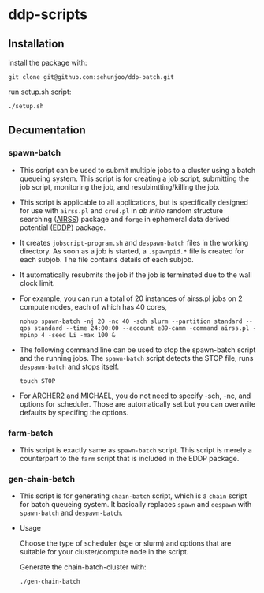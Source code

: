 # ddp-scripts

## Installation
install the package with:

`git clone git@github.com:sehunjoo/ddp-batch.git`

run setup.sh script:

`./setup.sh`

## Decumentation

### spawn-batch

- This script can be used to submit multiple jobs to a cluster using a batch queueing system. This script is for creating a job script, submitting the job script, monitoring the job, and resubimtting/killing the job.
- This script is applicable to all applications, but is specifically designed for use with `airss.pl` and `crud.pl` in  _ab initio_ random structure searching ([AIRSS](https://www.mtg.msm.cam.ac.uk/Codes/AIRSS)) package and `forge` in ephemeral data derived potential ([EDDP](https://www.mtg.msm.cam.ac.uk/Codes/EDDP)) package.
- It creates `jobscript-program.sh` and `despawn-batch` files in the working directory. As soon as a job is started, a `.spawnpid.*` file is created for each subjob. The file contains details of each subjob.
- It automatically resubmits the job if the job is terminated due to the wall clock limit.
- For example, you can run a total of 20 instances of airss.pl jobs on 2 compute nodes, each of which has 40 cores,

  `nohup spawn-batch -nj 20 -nc 40 -sch slurm --partition standard --qos standard --time 24:00:00 --account e89-camm -command airss.pl -mpinp 4 -seed Li -max 100 &`

- The following command line can be used to stop the spawn-batch script and the running jobs. The `spawn-batch` script detects the STOP file, runs `despawn-batch` and stops itself.

  `touch STOP`
- For ARCHER2 and MICHAEL, you do not need to specify -sch, -nc, and options for scheduler. Those are automatically set but you can overwrite defaults by specifing the options.

### farm-batch

- This script is exactly same as `spawn-batch` script. This script is merely a counterpart to the `farm` script that is included in the EDDP package.

### gen-chain-batch

- This script is for generating `chain-batch` script, which is a `chain` script for batch queueing system. It basically replaces `spawn` and `despawn` with `spawn-batch` and `despawn-batch`.
- Usage

  Choose the type of scheduler (sge or slurm) and options that are suitable for your cluster/compute node in the script.

  Generate the chain-batch-cluster with:
 
  `./gen-chain-batch`
